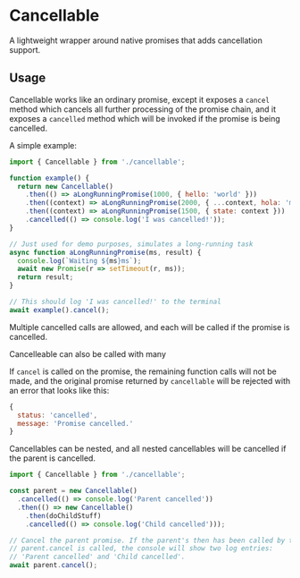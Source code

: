 # Cancellable

A lightweight wrapper around native promises that adds cancellation support.

## Usage

Cancellable works like an ordinary promise, except it exposes a `cancel` method which cancels all further processing of the promise chain, and it exposes a `cancelled` method which will be invoked if the promise is being cancelled.

A simple example:

```js
import { Cancellable } from './cancellable';

function example() {
  return new Cancellable()
    .then(() => aLongRunningPromise(1000, { hello: 'world' }))
    .then((context) => aLongRunningPromise(2000, { ...context, hola: 'mundo!' }))
    .then((context) => aLongRunningPromise(1500, { state: context }))
    .cancelled(() => console.log('I was cancelled!'));
}

// Just used for demo purposes, simulates a long-running task
async function aLongRunningPromise(ms, result) {
  console.log(`Waiting ${ms}ms`);
  await new Promise(r => setTimeout(r, ms));
  return result;
}

// This should log 'I was cancelled!' to the terminal
await example().cancel();
```

Multiple cancelled calls are allowed, and each will be called if the promise is cancelled.

Cancelleable can also be called with many 

If `cancel` is called on the promise, the remaining function calls will not be made, and the original promise returned by `cancellable` will be rejected with an error that looks like this:

```js
{
  status: 'cancelled',
  message: 'Promise cancelled.'
}
```

Cancellables can be nested, and all nested cancellables will be cancelled if the parent is cancelled.

```js
import { Cancellable } from './cancellable';

const parent = new Cancellable()
  .cancelled(() => console.log('Parent cancelled'))
  .then(() => new Cancellable()
    .then(doChildStuff)
    .cancelled(() => console.log('Child cancelled')));

// Cancel the parent promise. If the parent's then has been called by the time
// parent.cancel is called, the console will show two log entries:
// 'Parent cancelled' and 'Child cancelled'.
await parent.cancel();
```
